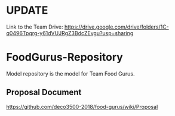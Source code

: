 # UPDATE

Link to the Team Drive: https://drive.google.com/drive/folders/1C-q0496Tpqrg-y61dVUJRgZ3BdcZEvgu?usp=sharing

# FoodGurus-Repository
Model repository is the model for Team Food Gurus.


## Proposal Document
https://github.com/deco3500-2018/food-gurus/wiki/Proposal


